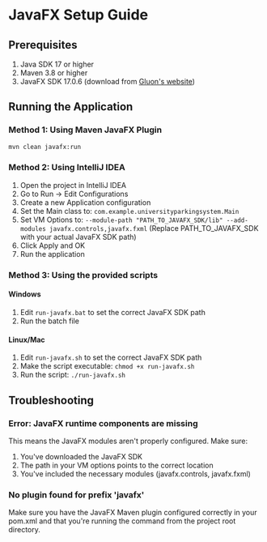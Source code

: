 # JavaFX Setup Guide

## Prerequisites

1. Java SDK 17 or higher
2. Maven 3.8 or higher
3. JavaFX SDK 17.0.6 (download from [Gluon's website](https://gluonhq.com/products/javafx/))

## Running the Application

### Method 1: Using Maven JavaFX Plugin

```bash
mvn clean javafx:run
```

### Method 2: Using IntelliJ IDEA

1. Open the project in IntelliJ IDEA
2. Go to Run → Edit Configurations
3. Create a new Application configuration
4. Set the Main class to: `com.example.universityparkingsystem.Main`
5. Set VM Options to: `--module-path "PATH_TO_JAVAFX_SDK/lib" --add-modules javafx.controls,javafx.fxml`
   (Replace PATH_TO_JAVAFX_SDK with your actual JavaFX SDK path)
6. Click Apply and OK
7. Run the application

### Method 3: Using the provided scripts

#### Windows
1. Edit `run-javafx.bat` to set the correct JavaFX SDK path
2. Run the batch file

#### Linux/Mac
1. Edit `run-javafx.sh` to set the correct JavaFX SDK path
2. Make the script executable: `chmod +x run-javafx.sh`
3. Run the script: `./run-javafx.sh`

## Troubleshooting

### Error: JavaFX runtime components are missing

This means the JavaFX modules aren't properly configured. Make sure:
1. You've downloaded the JavaFX SDK
2. The path in your VM options points to the correct location
3. You've included the necessary modules (javafx.controls, javafx.fxml)

### No plugin found for prefix 'javafx'

Make sure you have the JavaFX Maven plugin configured correctly in your pom.xml and that you're running the command from the project root directory.
